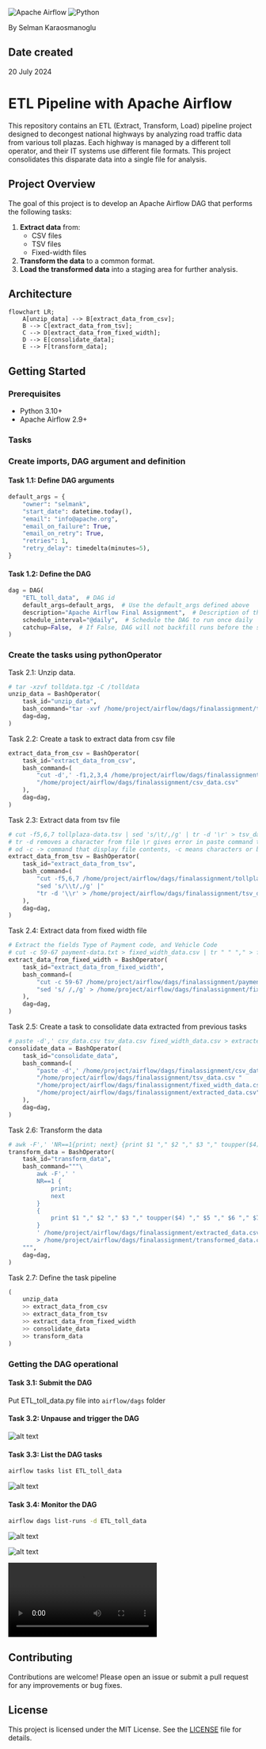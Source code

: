 ![Apache Airflow](https://img.shields.io/badge/Apache%20Airflow-017CEE?style=for-the-badge&logo=Apache%20Airflow&logoColor=white)
![Python](https://img.shields.io/badge/python-3670A0?style=for-the-badge&logo=python&logoColor=ffdd54)

By Selman Karaosmanoglu 

## Date created

20 July 2024

# ETL Pipeline with Apache Airflow

This repository contains an ETL (Extract, Transform, Load) pipeline project designed to decongest national highways by analyzing road traffic data from various toll plazas. Each highway is managed by a different toll operator, and their IT systems use different file formats. This project consolidates this disparate data into a single file for analysis.

## Project Overview

The goal of this project is to develop an Apache Airflow DAG that performs the following tasks:

1. **Extract data** from:
   - CSV files
   - TSV files
   - Fixed-width files
2. **Transform the data** to a common format.
3. **Load the transformed data** into a staging area for further analysis.

## Architecture

```mermaid
flowchart LR;
    A[unzip_data] --> B[extract_data_from_csv];
    B --> C[extract_data_from_tsv];
    C --> D[extract_data_from_fixed_width];
    D --> E[consolidate_data];
    E --> F[transform_data];
```

## Getting Started

### Prerequisites

- Python 3.10+
- Apache Airflow 2.9+

### Tasks

### Create imports, DAG argument and definition

#### Task 1.1: Define DAG arguments 

```python
default_args = {
    "owner": "selmank",
    "start_date": datetime.today(),
    "email": "info@apache.org",
    "email_on_failure": True,
    "email_on_retry": True,
    "retries": 1,
    "retry_delay": timedelta(minutes=5),
}
```

#### Task 1.2: Define the DAG 
```python
dag = DAG(
    "ETL_toll_data",  # DAG id
    default_args=default_args,  # Use the default_args defined above
    description="Apache Airflow Final Assignment",  # Description of the DAG
    schedule_interval="@daily",  # Schedule the DAG to run once daily
    catchup=False,  # If False, DAG will not backfill runs before the start_date
)
```

### Create the tasks using pythonOperator

Task 2.1: Unzip data. 
```python
# tar -xzvf tolldata.tgz -C /tolldata
unzip_data = BashOperator(
    task_id="unzip_data",
    bash_command="tar -xvf /home/project/airflow/dags/finalassignment/tolldata.tgz -C /home/project/airflow/dags/finalassignment",
    dag=dag,
)
```

Task 2.2: Create a task to extract data from csv file 
```python
extract_data_from_csv = BashOperator(
    task_id="extract_data_from_csv",
    bash_command=(
        "cut -d',' -f1,2,3,4 /home/project/airflow/dags/finalassignment/vehicle-data.csv > "
        "/home/project/airflow/dags/finalassignment/csv_data.csv"
    ),
    dag=dag,
)
```

Task 2.3: Extract data from tsv file 
```python
# cut -f5,6,7 tollplaza-data.tsv | sed 's/\t/,/g' | tr -d '\r' > tsv_data.csv
# tr -d removes a character from file \r gives error in paste command thus deleted.
# od -c -> command that display file contents, -c means characters or backlslash escapes
extract_data_from_tsv = BashOperator(
    task_id="extract_data_from_tsv",
    bash_command=(
        "cut -f5,6,7 /home/project/airflow/dags/finalassignment/tollplaza-data.tsv | "
        "sed 's/\\t/,/g' |"
        "tr -d '\\r' > /home/project/airflow/dags/finalassignment/tsv_data.csv"
    ),
    dag=dag,
)
```

Task 2.4: Extract data from fixed width file 
```python
# Extract the fields Type of Payment code, and Vehicle Code
# cut -c 59-67 payment-data.txt > fixed_width_data.csv | tr " " "," > fixed_width_data.csv
extract_data_from_fixed_width = BashOperator(
    task_id="extract_data_from_fixed_width",
    bash_command=(
        "cut -c 59-67 /home/project/airflow/dags/finalassignment/payment-data.txt | "
        "sed 's/ /,/g' > /home/project/airflow/dags/finalassignment/fixed_width_data.csv"
    ),
    dag=dag,
)
```

Task 2.5: Create a task to consolidate data extracted from previous tasks 
```python
# paste -d',' csv_data.csv tsv_data.csv fixed_width_data.csv > extracted_data2.csv
consolidate_data = BashOperator(
    task_id="consolidate_data",
    bash_command=(
        "paste -d',' /home/project/airflow/dags/finalassignment/csv_data.csv "
        "/home/project/airflow/dags/finalassignment/tsv_data.csv "
        "/home/project/airflow/dags/finalassignment/fixed_width_data.csv > "
        "/home/project/airflow/dags/finalassignment/extracted_data.csv"
    ),
    dag=dag,
)

```

Task 2.6: Transform the data 
```python
# awk -F',' 'NR==1{print; next} {print $1 "," $2 "," $3 "," toupper($4) "," $5 "," $6 "," $7 "," $8 "," $9}' extracted_data.csv > transformed_data.csv
transform_data = BashOperator(
    task_id="transform_data",
    bash_command="""\
        awk -F',' '
        NR==1 {
            print;
            next
        }
        {
            print $1 "," $2 "," $3 "," toupper($4) "," $5 "," $6 "," $7 "," $8 "," $9
        }
        ' /home/project/airflow/dags/finalassignment/extracted_data.csv \
        > /home/project/airflow/dags/finalassignment/transformed_data.csv
    """,
    dag=dag,
)
```

Task 2.7: Define the task pipeline 
```python
(
    unzip_data
    >> extract_data_from_csv
    >> extract_data_from_tsv
    >> extract_data_from_fixed_width
    >> consolidate_data
    >> transform_data
)

```

### Getting the DAG operational

#### Task 3.1: Submit the DAG 

Put ETL_toll_data.py file into `airflow/dags` folder

#### Task 3.2: Unpause and trigger the DAG 

![alt text](screenshots/unpause_trigger_dag.png)

#### Task 3.3: List the DAG tasks 

```bash
airflow tasks list ETL_toll_data
```

![alt text](screenshots/dag_tasks.png)

#### Task 3.4: Monitor the DAG

```bash
airflow dags list-runs -d ETL_toll_data
```

![alt text](screenshots/dag_runs.png)

![alt text](screenshots/dag_sucess.png)

<video controls src="screenshots/airflow-etl.mp4" title="Title"></video>

## Contributing

Contributions are welcome! Please open an issue or submit a pull request for any improvements or bug fixes.

## License

This project is licensed under the MIT License. See the [LICENSE](LICENSE) file for details.
